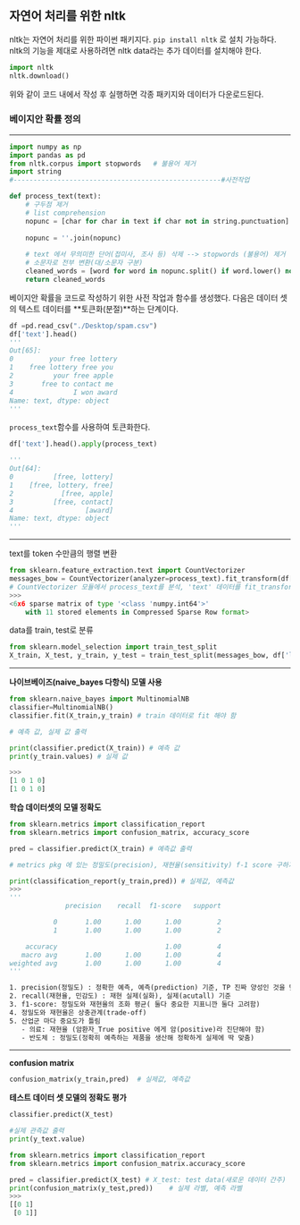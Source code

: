 ## 자연어 처리를 위한 nltk 

nltk는 자연어 처리를 위한 파이썬 패키지다. `pip install nltk` 로 설치 가능하다. nltk의 기능을 제대로 사용하려면 nltk data라는 추가 데이터를 설치해야 한다.

```python
import nltk
nltk.download()
```

위와 같이 코드 내에서 작성 후 실행하면 각종 패키지와 데이터가 다운로드된다.



### 베이지안 확률 정의

---

```python
import numpy as np
import pandas as pd
from nltk.corpus import stopwords	# 불용어 제거
import string
#----------------------------------------------------#사전작업

def process_text(text):
    # 구두점 제거
    # list comprehension
    nopunc = [char for char in text if char not in string.punctuation] 
    
    nopunc = ''.join(nopunc)
    
    # text 에서 무의미한 단어(접미사, 조사 등) 삭제 --> stopwords (불용어) 제거
    # 소문자로 전부 변환(대/소문자 구분)
    cleaned_words = [word for word in nopunc.split() if word.lower() not in stopwords.words('english')]
    return cleaned_words
```

베이지안 확률을 코드로 작성하기 위한 사전 작업과 함수를 생성했다. 다음은 데이터 셋의 텍스트 데이터를 **토큰화(분절)**하는 단계이다.

```python
df =pd.read_csv("./Desktop/spam.csv")
df['text'].head()
'''
Out[65]: 
0         your free lottery
1    free lottery free you 
2          your free apple 
3       free to contact me 
4               I won award
Name: text, dtype: object
'''
```

`process_text`함수를 사용하여 토큰화한다.

```python
df['text'].head().apply(process_text)

'''
Out[64]: 
0          [free, lottery]
1    [free, lottery, free]
2            [free, apple]
3          [free, contact]
4                  [award]
Name: text, dtype: object
'''
```

---

text를 token 수만큼의 행렬 변환

```python
from sklearn.feature_extraction.text import CountVectorizer
messages_bow = CountVectorizer(analyzer=process_text).fit_transform(df['text'])
# CountVectorizer 모듈에서 process_text를 분석, 'text' 데이터를 fit_transform 해준다.
>>>
<6x6 sparse matrix of type '<class 'numpy.int64'>'
	with 11 stored elements in Compressed Sparse Row format>
```

data를 train, test로 분류

```python
from sklearn.model_selection import train_test_split
X_train, X_test, y_train, y_test = train_test_split(messages_bow, df['label_num'], test_size=0.2, random_state=0)

```

---

**나이브베이즈(naive_bayes 다항식) 모델 사용**

```python
from sklearn.naive_bayes import MultinomialNB
classifier=MultinomialNB()
classifier.fit(X_train,y_train)	# train 데이터로 fit 해야 함

# 예측 값, 실제 값 출력

print(classifier.predict(X_train)) # 예측 값
print(y_train.values) # 실제 값

>>>
[1 0 1 0]
[1 0 1 0]
```

**학습 데이터셋의 모델 정확도**

```python
from sklearn.metrics import classification_report
from sklearn.metrics import confusion_matrix, accuracy_score

pred = classifier.predict(X_train) # 예측값 출력

# metrics pkg 에 있는 정밀도(precision), 재현율(sensitivity) f-1 score 구하기

print(classification_report(y_train,pred)) # 실제값, 예측값
>>>
'''
              precision    recall  f1-score   support

           0       1.00      1.00      1.00         2
           1       1.00      1.00      1.00         2

    accuracy                           1.00         4
   macro avg       1.00      1.00      1.00         4
weighted avg       1.00      1.00      1.00         4
'''
```

```txt
1. precision(정밀도) : 정확한 예측, 예측(prediction) 기준, TP 진짜 양성인 것을 맞추는 것
2. recall(재현율, 민감도) : 재현 실제(실화), 실제(acutall) 기준
3. f1-score: 정밀도와 재현율의 조화 평균( 둘다 중요한 지표니깐 둘다 고려함)
4. 정밀도와 재현율은 상충관계(trade-off)
5. 산업군 마다 중요도가 틀림
   - 의료: 재현율 (암환자_True positive 에게 암(positive)라 진단해야 함)
   - 반도체 : 정밀도(정확히 예측하는 제품을 생산해 정확하게 실제에 딱 맞춤)
```

---

**confusion matrix**

```python
confusion_matrix(y_train,pred)	# 실제값, 예측값
```

**테스트 데이터 셋 모델의 정확도 평가**

```python
classifier.predict(X_test)

#실제 관측값 출력
print(y_text.value)
```

```python
from sklearn.metrics import classification_report
from sklearn.metrics import confusion_matrix.accuracy_score

pred = classifier.predict(X_test) # X_test: test data(새로운 데이터 간주)
print(confusion_matrix(y_test,pred))	# 실제 라벨, 예측 라벨
>>>
[[0 1]
 [0 1]]
```
